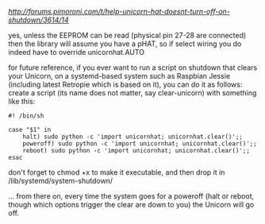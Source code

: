 _http://forums.pimoroni.com/t/help-unicorn-hat-doesnt-turn-off-on-shutdown/3614/14_

yes, unless the EEPROM can be read (physical pin 27-28 are connected) then the library will assume you have a pHAT, so if select wiring you do indeed have to override unicornhat.AUTO

for future reference, if you ever want to run a script on shutdown that clears your Unicorn, on a systemd-based system such as Raspbian Jessie (including latest Retropie which is based on it), you can do it as follows:
create a script (its name does not matter, say clear-unicorn) with something like this:

```
#! /bin/sh

case "$1" in
    halt) sudo python -c 'import unicornhat; unicornhat.clear()';;
    poweroff) sudo python -c 'import unicornhat; unicornhat.clear()';;
    reboot) sudo python -c 'import unicornhat; unicornhat.clear()';;
esac
```

don't forget to chmod +x to make it executable, and then drop it in /lib/systemd/system-shutdown/

... from there on, every time the system goes for a poweroff (halt or reboot, though which options trigger the clear are down to you) the Unicorn will go off.
